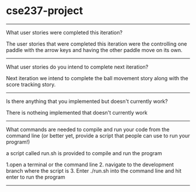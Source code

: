 # cse237-project
--------------------------------------------------------------------------------------------------------------------------------------------------------------------
What user stories were completed this iteration?

The user stories that were completed this iteration were the controlling one paddle with the arrow keys and having the other paddle move on its own.

--------------------------------------------------------------------------------------------------------------------------------------------------------------------
What user stories do you intend to complete next iteration?

Next iteration we intend to complete the ball movement story along with the score tracking story.

--------------------------------------------------------------------------------------------------------------------------------------------------------------------
Is there anything that you implemented but doesn't currently work?

There is notheing implemented that doesn't currently work

--------------------------------------------------------------------------------------------------------------------------------------------------------------------
What commands are needed to compile and run your code from the command line (or better yet, provide a script that people can use to run your program!)

a script called run.sh is provided to compile and run the program

1.open a terminal or the command line
2. navigate to the development branch where the script is 
3. Enter ./run.sh into the command line and hit enter to run the program

--------------------------------------------------------------------------------------------------------------------------------------------------------------------
